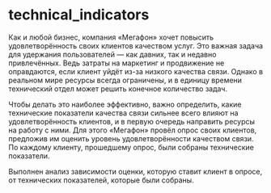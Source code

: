 # technical_indicators
Как и любой бизнес, компания «Мегафон» хочет повысить удовлетворённость своих клиентов качеством услуг. Это важная задача для удержания пользователей — как давних, так и недавно привлечённых. Ведь затраты на маркетинг и продвижение не оправдаются, если клиент уйдёт из-за низкого качества связи. Однако в реальном мире ресурсы всегда ограничены, и в единицу времени технический отдел может решить конечное количество задач. 

Чтобы делать это наиболее эффективно, важно определить, какие технические показатели качества связи сильнее всего влияют на удовлетворённость клиентов, и в первую очередь направить ресурсы на работу с ними. Для этого «Мегафон» провёл опрос своих клиентов, предложив им оценить уровень удовлетворённости качеством связи. По каждому клиенту, прошедшему опрос, были собраны технические показатели. 

Выполнен анализ зависимости оценки, которую ставит клиент в опросе, от технических показателей, которые были собраны. 
